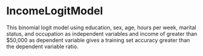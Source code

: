 # IncomeLogitModel
This binomial logit model using education, sex, age, hours per week, marital status, and occupation as independent variables and income of greater than $50,000 as dependent variable gives a training set accuracy greater than the dependent variable ratio. 

